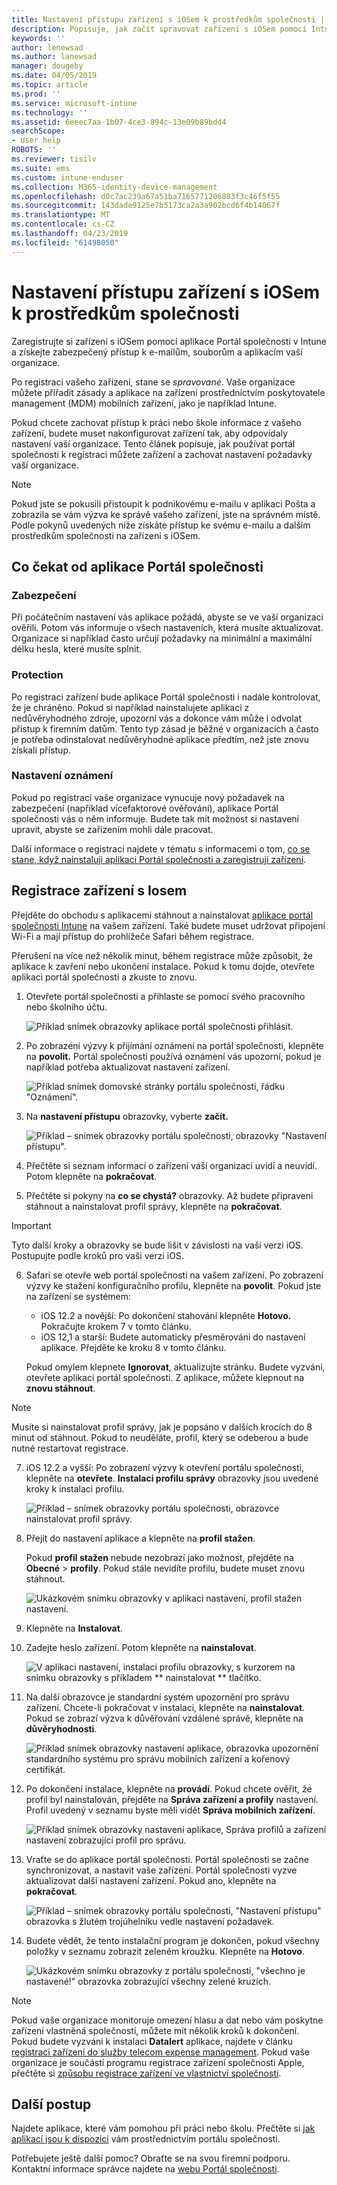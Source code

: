 ```yaml
---
title: Nastavení přístupu zařízení s iOSem k prostředkům společnosti | Microsoft Docs
description: Popisuje, jak začít spravovat zařízení s iOSem pomocí Intune
keywords: ''
author: lenewsad
ms.author: lanewsad
manager: dougeby
ms.date: 04/05/2019
ms.topic: article
ms.prod: ''
ms.service: microsoft-intune
ms.technology: ''
ms.assetid: 6eeec7aa-1b07-4ce3-894c-13e09b89bdd4
searchScope:
- User help
ROBOTS: ''
ms.reviewer: tisilv
ms.suite: ems
ms.custom: intune-enduser
ms.collection: M365-identity-device-management
ms.openlocfilehash: d0c7ac239a67a51ba7165771206883f3c46f5f55
ms.sourcegitcommit: 143dade9125e7b5173ca2a3a902bcd6f4b14067f
ms.translationtype: MT
ms.contentlocale: cs-CZ
ms.lasthandoff: 04/23/2019
ms.locfileid: "61498050"
---
```

# <a name="set-up-ios-device-access-to-your-company-resources"></a>Nastavení přístupu zařízení s iOSem k prostředkům společnosti  

Zaregistrujte si zařízení s iOSem pomocí aplikace Portál společnosti v Intune a získejte zabezpečený přístup k e-mailům, souborům a aplikacím vaší organizace.

Po registraci vašeho zařízení, stane se *spravované*. Vaše organizace můžete přiřadit zásady a aplikace na zařízení prostřednictvím poskytovatele management (MDM) mobilních zařízení, jako je například Intune.  

Pokud chcete zachovat přístup k práci nebo škole informace z vašeho zařízení, budete muset nakonfigurovat zařízení tak, aby odpovídaly nastavení vaší organizace. Tento článek popisuje, jak používat portál společnosti k registraci můžete zařízení a zachovat nastavení požadavky vaší organizace. 

> [!NOTE]
> Pokud jste se pokusili přistoupit k podnikovému e-mailu v aplikaci Pošta a zobrazila se vám výzva ke správě vašeho zařízení, jste na správném místě. Podle pokynů uvedených níže získáte přístup ke svému e-mailu a dalším prostředkům společnosti na zařízení s iOSem.  

## <a name="what-to-expect-from-the-company-portal-app"></a>Co čekat od aplikace Portál společnosti  

### <a name="security"></a>Zabezpečení  
Při počátečním nastavení vás aplikace požádá, abyste se ve vaší organizaci ověřili. Potom vás informuje o všech nastaveních, která musíte aktualizovat. Organizace si například často určují požadavky na minimální a maximální délku hesla, které musíte splnit.     

### <a name="protection"></a>Protection  
Po registraci zařízení bude aplikace Portál společnosti i nadále kontrolovat, že je chráněno. Pokud si například nainstalujete aplikaci z nedůvěryhodného zdroje, upozorní vás a dokonce vám může i odvolat přístup k firemním datům. Tento typ zásad je běžné v organizacích a často je potřeba odinstalovat nedůvěryhodné aplikace předtím, než jste znovu získali přístup.  

### <a name="setting-notifications"></a>Nastavení oznámení  
Pokud po registraci vaše organizace vynucuje nový požadavek na zabezpečení (například vícefaktorové ověřování), aplikace Portál společnosti vás o něm informuje. Budete tak mít možnost si nastavení upravit, abyste se zařízením mohli dále pracovat.  

Další informace o registraci najdete v tématu s informacemi o tom, [co se stane, když nainstaluji aplikaci Portál společnosti a zaregistruji zařízení](https://docs.microsoft.com//intune-user-help/what-happens-if-you-install-the-company-portal-app-and-enroll-your-device-in-intune-ios).  

## <a name="enroll-your-ios-device"></a>Registrace zařízení s Iosem  

Přejděte do obchodu s aplikacemi stáhnout a nainstalovat [aplikace portál společnosti Intune](install-and-sign-in-to-the-intune-company-portal-app-ios.md) na vašem zařízení. Také budete muset udržovat připojení Wi-Fi a mají přístup do prohlížeče Safari během registrace. 

Přerušení na více než několik minut, během registrace může způsobit, že aplikace k zavření nebo ukončení instalace. Pokud k tomu dojde, otevřete aplikaci portál společnosti a zkuste to znovu.  

1. Otevřete portál společnosti a přihlaste se pomocí svého pracovního nebo školního účtu. 

    ![Příklad snímek obrazovky aplikace portál společnosti přihlásit.](./media/ios-01-cp-enroll-1903.PNG)  

2. Po zobrazení výzvy k přijímání oznámení na portál společnosti, klepněte na **povolit.** Portál společnosti používá oznámení vás upozorní, pokud je například potřeba aktualizovat nastavení zařízení. 

    ![Příklad snímek domovské stránky portálu společnosti, řádku "Oznámení".](./media/ios-04-cp-enroll-1903.PNG)  

3. Na **nastavení přístupu** obrazovky, vyberte **začít.**  

     ![Příklad – snímek obrazovky portálu společnosti, obrazovky "Nastavení přístupu".](./media/ios-05-cp-enroll-1903.PNG)  

4. Přečtěte si seznam informací o zařízení vaší organizaci uvidí a neuvidí. Potom klepněte na **pokračovat**.  

5. Přečtěte si pokyny na **co se chystá?** obrazovky. Až budete připraveni stáhnout a nainstalovat profil správy, klepněte na **pokračovat**.  

 > [!IMPORTANT]
> Tyto další kroky a obrazovky se bude lišit v závislosti na vaší verzi iOS. Postupujte podle kroků pro vaši verzi iOS. 

6. Safari se otevře web portál společnosti na vašem zařízení. Po zobrazení výzvy ke stažení konfiguračního profilu, klepněte na **povolit**. Pokud jste na zařízení se systémem:  
    * iOS 12.2 a novější: Po dokončení stahování klepněte **Hotovo.** Pokračujte krokem 7 v tomto článku.
    * iOS 12,1 a starší: Budete automaticky přesměrováni do nastavení aplikace. Přejděte ke kroku 8 v tomto článku.  
 
    Pokud omylem klepnete **Ignorovat**, aktualizujte stránku. Budete vyzváni, otevřete aplikaci portál společnosti. Z aplikace, můžete klepnout na **znovu stáhnout**.

  > [!NOTE]
  > Musíte si nainstalovat profil správy, jak je popsáno v dalších krocích do 8 minut od stáhnout. Pokud to neuděláte, profil, který se odeberou a bude nutné restartovat registrace.  

7. iOS 12.2 a vyšší: Po zobrazení výzvy k otevření portálu společnosti, klepněte na **otevřete**. **Instalaci profilu správy** obrazovky jsou uvedené kroky k instalaci profilu.

    ![Příklad – snímek obrazovky portálu společnosti, obrazovce nainstalovat profil správy.](./media/ios-1904-settings-icon.PNG)  

8. Přejít do nastavení aplikace a klepněte na **profil stažen**.  

    Pokud **profil stažen** nebude nezobrazí jako možnost, přejděte na **Obecné** > **profily**. Pokud stále nevidíte profilu, budete muset znovu stáhnout.  

    ![Ukázkovém snímku obrazovky v aplikaci nastavení, profil stažen nastavení.](./media/ios-1904-settings-badge.PNG)  

9. Klepněte na **Instalovat**.  
    
10. Zadejte heslo zařízení. Potom klepněte na **nainstalovat**.    

    ![V aplikaci nastavení, instalaci profilu obrazovky, s kurzorem na snímku obrazovky s příkladem ** nainstalovat ** tlačítko.](./media/ios-1904-password-install.PNG)  


11. Na další obrazovce je standardní systém upozornění pro správu zařízení. Chcete-li pokračovat v instalaci, klepněte na **nainstalovat**. Pokud se zobrazí výzva k důvěřování vzdálené správě, klepněte na **důvěryhodnosti**.  

    ![Příklad snímek obrazovky nastavení aplikace, obrazovka upozornění standardního systému pro správu mobilních zařízení a kořenový certifikát.](./media/ios-15-cp-enroll-1903.PNG)  

12. Po dokončení instalace, klepněte na **provádí**. Pokud chcete ověřit, že profil byl nainstalován, přejděte na **Správa zařízení a profily** nastavení. Profil uvedený v seznamu byste měli vidět **Správa mobilních zařízení**.   

    ![Příklad snímek obrazovky nastavení aplikace, Správa profilů a zařízení nastavení zobrazující profil pro správu.](./media/ios-00-cp-enroll-1903.PNG)  

13. Vraťte se do aplikace portál společnosti. Portál společnosti se začne synchronizovat, a nastavit vaše zařízení. Portál společnosti vyzve aktualizovat další nastavení zařízení. Pokud ano, klepněte na **pokračovat**.  

    ![Příklad – snímek obrazovky portálu společnosti, "Nastavení přístupu" obrazovka s žlutém trojúhelníku vedle nastavení požadavek.](./media/ios-12-cp-enroll-1903.PNG)  

14. Budete vědět, že tento instalační program je dokončen, pokud všechny položky v seznamu zobrazit zeleném kroužku. Klepněte na **Hotovo**.   
    
    ![Ukázkovém snímku obrazovky z portálu společnosti, "všechno je nastavené!" obrazovka zobrazující všechny zelené kruzích.](./media/ios-13-cp-enroll-1903.PNG)  

> [!Note]
> Pokud vaše organizace monitoruje omezení hlasu a dat nebo vám poskytne zařízení vlastněná společností, můžete mít několik kroků k dokončení. Pokud budete vyzváni k instalaci **Datalert** aplikace, najdete v článku [registraci zařízení do služby telecom expense management](enroll-your-device-with-telecom-expense-management-ios.md). Pokud vaše organizace je součástí programu registrace zařízení společnosti Apple, přečtěte si [způsobu registrace zařízení ve vlastnictví společnosti](enroll-your-device-dep-ios.md).  

## <a name="next-steps"></a>Další postup  
Najdete aplikace, které vám pomohou při práci nebo školu. Přečtěte si [jak aplikací jsou k dispozici](use-managed-apps-on-your-device-ios.md) vám prostřednictvím portálu společnosti.  

Potřebujete ještě další pomoc? Obraťte se na svou firemní podporu. Kontaktní informace správce najdete na [webu Portál společnosti](https://go.microsoft.com/fwlink/?linkid=2010980).  

